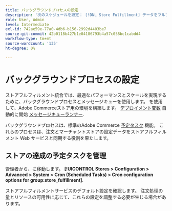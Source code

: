 ```yaml
---
title: バックグラウンドプロセスの設定
description: '次のスケジュールを設定： [!DNL Store Fulfillment] データをフルフィルメントサービスと同期する際に使用するバックグラウンドプロセス」                   '
role: User, Admin
level: Intermediate
exl-id: 742ae59e-77a0-4db6-b156-2992d4403be7
source-git-commit: 42b0118b427b1e04186793b4a57c058bc1cabdd4
workflow-type: tm+mt
source-wordcount: '135'
ht-degree: 0%

---
```



# バックグラウンドプロセスの設定

ストアフルフィルメント統合では、最適なパフォーマンスとスケールを実現するために、バックグラウンドプロセスとメッセージキューを使用します。 を使用して、Adobe Commerceストア用の環境を構築します。 [デプロイメント変数](https://devdocs.magento.com/cloud/env/variables-deploy.html#cron_consumers_runner) 自動的に開始 [メッセージキューランナー](https://devdocs.magento.com/guides/v2.4/config-guide/mq/rabbitmq-overview.html).

バックグラウンドプロセスは、標準のAdobe Commerce [予定タスク](https://docs.magento.com/user-guide/system/cron.html) 機能。 これらのプロセスは、注文とマーチャントストアの設定データをストアフルフィルメント Web サービスと同期する役割を果たします。

## ストアの達成の予定タスクを管理

管理者から、に移動します。 **[!UICONTROL Stores > Configuration > Advanced > System > Cron (Scheduled Tasks) > Cron configuration options for group:store_fulfillment]**.

ストアフルフィルメントサービスのデフォルト設定を確認します。 注文処理の量とリソースの可用性に応じて、これらの設定を調整する必要が生じる場合があります。

